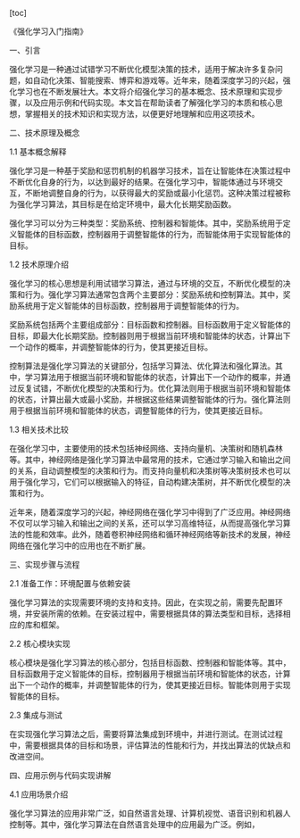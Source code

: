 
[toc]                    
                
                
《强化学习入门指南》

一、引言

强化学习是一种通过试错学习不断优化模型决策的技术，适用于解决许多复杂问题，如自动化决策、智能搜索、博弈和游戏等。近年来，随着深度学习的兴起，强化学习也在不断发展壮大。本文将介绍强化学习的基本概念、技术原理和实现步骤，以及应用示例和代码实现。本文旨在帮助读者了解强化学习的本质和核心思想，掌握相关的技术知识和实现方法，以便更好地理解和应用这项技术。

二、技术原理及概念

1.1 基本概念解释

强化学习是一种基于奖励和惩罚机制的机器学习技术，旨在让智能体在决策过程中不断优化自身的行为，以达到最好的结果。在强化学习中，智能体通过与环境交互，不断地调整自身的行为，以获得最大的奖励或最小化惩罚。这种决策过程被称为强化学习算法，其目标是在给定环境中，最大化长期奖励函数。

强化学习可以分为三种类型：奖励系统、控制器和智能体。其中，奖励系统用于定义智能体的目标函数，控制器用于调整智能体的行为，而智能体用于实现智能体的目标。

1.2 技术原理介绍

强化学习的核心思想是利用试错学习算法，通过与环境的交互，不断优化模型的决策和行为。强化学习算法通常包含两个主要部分：奖励系统和控制算法。其中，奖励系统用于定义智能体的目标函数，控制器用于调整智能体的行为。

奖励系统包括两个主要组成部分：目标函数和控制器。目标函数用于定义智能体的目标，即最大化长期奖励。控制器则用于根据当前环境和智能体的状态，计算出下一个动作的概率，并调整智能体的行为，使其更接近目标。

控制算法是强化学习算法的关键部分，包括学习算法、优化算法和强化算法。其中，学习算法用于根据当前环境和智能体的状态，计算出下一个动作的概率，并通过反复试错，不断优化模型的决策和行为。优化算法则用于根据当前环境和智能体的状态，计算出最大或最小奖励，并根据这些结果调整智能体的行为。强化算法则用于根据当前环境和智能体的状态，调整智能体的行为，使其更接近目标。

1.3 相关技术比较

在强化学习中，主要使用的技术包括神经网络、支持向量机、决策树和随机森林等。其中，神经网络是强化学习算法中最常用的技术，它通过学习输入和输出之间的关系，自动调整模型的决策和行为。而支持向量机和决策树等决策树技术也可以用于强化学习，它们可以根据输入的特征，自动构建决策树，并不断优化模型的决策和行为。

近年来，随着深度学习的兴起，神经网络在强化学习中得到了广泛应用。神经网络不仅可以学习输入和输出之间的关系，还可以学习高维特征，从而提高强化学习算法的性能和效率。此外，随着卷积神经网络和循环神经网络等新技术的发展，神经网络在强化学习中的应用也在不断扩展。

三、实现步骤与流程

2.1 准备工作：环境配置与依赖安装

强化学习算法的实现需要环境的支持和支持。因此，在实现之前，需要先配置环境，并安装所需的依赖。在安装过程中，需要根据具体的算法类型和目标，选择相应的库和框架。

2.2 核心模块实现

核心模块是强化学习算法的核心部分，包括目标函数、控制器和智能体等。其中，目标函数用于定义智能体的目标，控制器用于根据当前环境和智能体的状态，计算出下一个动作的概率，并调整智能体的行为，使其更接近目标。智能体则用于实现智能体的目标。

2.3 集成与测试

在实现强化学习算法之后，需要将算法集成到环境中，并进行测试。在测试过程中，需要根据具体的目标和场景，评估算法的性能和行为，并找出算法的优缺点和改进空间。

四、应用示例与代码实现讲解

4.1 应用场景介绍

强化学习算法的应用非常广泛，如自然语言处理、计算机视觉、语音识别和机器人控制等。其中，强化学习算法在自然语言处理中的应用最为广泛。例如，

